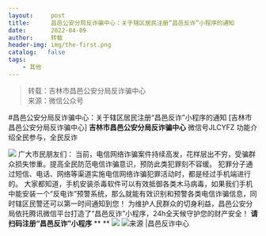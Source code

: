 ```yaml
---
layout:     post
title:      昌邑公安分局反诈骗中心：关于辖区居民注册“昌邑反诈”小程序的通知
date:       2022-04-09
author:     转载
header-img: img/the-first.png
catalog:   false
tags:
    - 其他
---
```


<blockquote><p>转载：吉林市昌邑公安分局反诈骗中心<br>
来源：微信公众号</p></blockquote>

#昌邑公安分局反诈骗中心：关于辖区居民注册“昌邑反诈”小程序的通知
[吉林市昌邑公安分局反诈骗中心]
**吉林市昌邑公安分局反诈骗中心**
微信号JLCYFZ
功能介绍全民参与，全民反诈

![]({{site.baseurl}}/postimg/7f48KExj8S53ibUWhYkGsX6fwH9J0dEEqeuOkA1nwiceOibfe2RWwXxYXicN3zx1mAibXjQdrRIWT5GhwsNY7Zaa21A.jpeg)
广大市民朋友们：
当前，电信网络诈骗案件持续高发，花样层出不穷，受骗群众损失惨重。提高全民防范电信诈骗意识，预防此类犯罪刻不容缓。
犯罪分子通过短信、电话、网络等渠道实施电信网络诈骗犯罪活动时，都是经过手机端进行的。
大家都知道，手机安装杀毒软件可以有效抵御各类木马病毒，如果我们手机中能安装一个“反电诈”预警系统，那么就能有效识别和预警各类电信诈骗信息，同时辖区民警还可以第一时间通知到您！
为维护人民群众的切身利益，昌邑公安分局依托腾讯微信平台打造了“昌邑反诈”小程序，24h全天候守护您的财产安全！
**请扫码注册“昌邑反诈”小程序**
**
**
![]({{site.baseurl}}/postimg/7f48KExj8S7IwtibsuWUeaGaNYeIVFtZDice1lxOGuAK6XpWNEYf1OyonJkpjBzU77kYhN0bPmPvnZZ5xwHwIajw.jpeg)
![]({{site.baseurl}}/postimg/7f48KExj8S5dd8lSMjmgI3H2OOrDc1saGA0OyyekiceaiaAIH7ZWIHr9OG0phVKpa0tOkSsUrqO8MrCw2T6Yibdnw.jpeg)来源
|昌邑反诈中心
